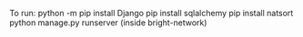 To run:
python -m pip install Django
pip install sqlalchemy
pip install natsort
python manage.py runserver (inside bright-network) 
